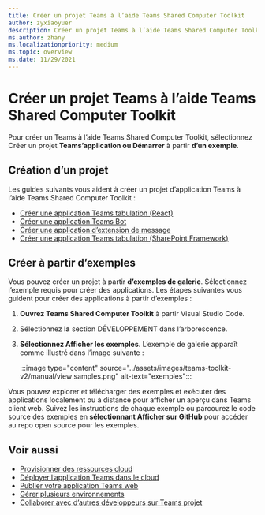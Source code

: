 ```yaml
---
title: Créer un projet Teams à l’aide Teams Shared Computer Toolkit
author: zyxiaoyuer
description: Créer un projet Teams à l’aide Teams Shared Computer Toolkit
ms.author: zhany
ms.localizationpriority: medium
ms.topic: overview
ms.date: 11/29/2021
---
```


# <a name="create-new-teams-project-using-teams-toolkit"></a>Créer un projet Teams à l’aide Teams Shared Computer Toolkit

Pour créer un Teams à l’aide Teams Shared Computer Toolkit, sélectionnez Créer un projet **Teams’application ou Démarrer** à partir **d’un exemple**.

## <a name="create-new-project"></a>Création d’un projet

Les guides suivants vous aident à créer un projet d’application Teams à l’aide Teams Shared Computer Toolkit :

- [Créer une application Teams tabulation (React)](/microsoftteams/platform/sbs-gs-javascript?tabs=vscode%2Cvsc%2Cviscode%2Cvcode&tutorial-step=2)
- [Créer une application Teams Bot](/microsoftteams/platform/sbs-gs-spfx?tabs=vscode%2Cviscode&branch)
- [Créer une application d’extension de message](/microsoftteams/platform/sbs-gs-javascript?tabs=vscode%2Cvsc%2Cviscode%2Cvcode&tutorial-step=6&branch)
- [Créer une application Teams tabulation (SharePoint Framework)](/microsoftteams/platform/sbs-gs-spfx?tabs=vscode%2Cviscode&branch)

## <a name="create-from-samples"></a>Créer à partir d’exemples

 Vous pouvez créer un projet à partir **d’exemples de galerie**. Sélectionnez l’exemple requis pour créer des applications. Les étapes suivantes vous guident pour créer des applications à partir d’exemples :

 1. **Ouvrez Teams Shared Computer Toolkit** à partir Visual Studio Code.
 1. Sélectionnez **la** section DÉVELOPPEMENT dans l’arborescence.
 1. **Sélectionnez Afficher les exemples**. L’exemple de galerie apparaît comme illustré dans l’image suivante :
   
    :::image type="content" source="../assets/images/teams-toolkit-v2/manual/view samples.png" alt-text="exemples":::

Vous pouvez explorer et télécharger des exemples et exécuter des applications localement ou à distance pour afficher un aperçu dans Teams client web. Suivez les instructions de chaque exemple ou parcourez le code source des exemples en **sélectionnant Afficher sur GitHub** pour accéder au repo open source pour les exemples.

## <a name="see-also"></a>Voir aussi

* [Provisionner des ressources cloud](provision.md)
* [Déployer l’application Teams dans le cloud](deploy.md)
* [Publier votre application Teams web](TeamsFx-collaboration.md)
* [Gérer plusieurs environnements](TeamsFx-multi-env.md)
* [Collaborer avec d’autres développeurs sur Teams projet](TeamsFx-collaboration.md)
